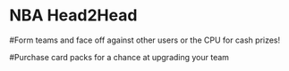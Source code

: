 # NBA Head2Head

#Form teams and face off against other users or the CPU for cash prizes!



#Purchase card packs for a chance at upgrading your team

